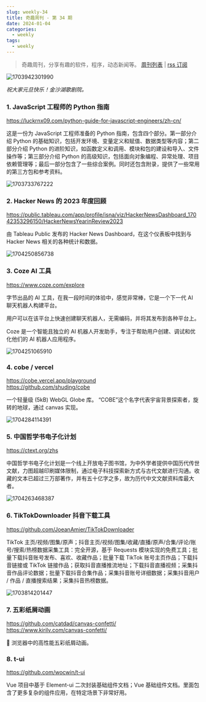 ```yaml
---
slug: weekly-34
title: 奇趣周刊 - 第 34 期
date: 2024-01-04
categories:
  - weekly
tags:
  - weekly
---
```


> 奇趣周刊，分享有趣的软件，程序，动态新闻等。 [周刊列表](/categories/weekly/) | [rss 订阅](/categories/weekly/index.xml)

![1703942301990](https://imgurl.zishu.me/2023/1703942301990.webp)

*祝大家元旦快乐！金沙湖歌剧院。*

### 1. JavaScript 工程师的 Python 指南

https://luckrnx09.com/python-guide-for-javascript-engineers/zh-cn/

这是一份为 JavaScript 工程师准备的 Python 指南，包含四个部分。第一部分介绍 Python 的基础知识，包括开发环境、变量定义和赋值、数据类型等内容；第二部分介绍 Python 的进阶知识，如函数定义和调用、模块和包的建设和导入、文件操作等；第三部分介绍 Python 的高级知识，包括面向对象编程、异常处理、项目依赖管理等；最后一部分包含了一些综合案例。同时还包含附录，提供了一些常用的第三方包和参考资料。

![1703733767222](https://imgurl.zishu.me/2023/1703733767222.webp)

### 2. Hacker News 的 2023 年度回顾

https://public.tableau.com/app/profile/isna/viz/HackerNewsDashboard_17042353296150/HackerNewsYearinReview2023

由 Tableau Public 发布的 Hacker News Dashboard，在这个仪表板中找到与 Hacker News 相关的各种统计和数据。

![1704250856738](https://imgurl.zishu.me/2023/1704250856738.webp)

### 3. Coze AI 工具

https://www.coze.com/explore

字节出品的 AI 工具，在我一段时间的体验中，感觉非常棒，它是一个下一代 AI 聊天机器人构建平台。

用户可以在该平台上快速创建聊天机器人，无需编码，并将其发布到各种平台上。

Coze 是一个智能且独立的 AI 机器人开发助手，专注于帮助用户创建、调试和优化他们的 AI 机器人应用程序。

![1704251065910](https://imgurl.zishu.me/2023/1704251065910.webp)

### 4. cobe / vercel

https://cobe.vercel.app/playground  
https://github.com/shuding/cobe  

一个轻量级 (5kB) WebGL Globe 库。 “COBE”这个名字代表宇宙背景探索者，旋转的地球，通过 canvas 实现。

![1704284114391](https://imgurl.zishu.me/2024/01/1704284114391.webp)

### 5. 中国哲学书电子化计划

https://ctext.org/zhs

中国哲学书电子化计划是一个线上开放电子图书馆，为中外学者提供中国历代传世文献，力图超越印刷媒体限制，通过电子科技探索新方式与古代文献进行沟通。收藏的文本已超过三万部著作，并有五十亿字之多，故为历代中文文献资料库最大者。

![1704263468387](https://imgurl.zishu.me/2024/01/1704263468387.webp)

### 6. TikTokDownloader 抖音下载工具

https://github.com/JoeanAmier/TikTokDownloader

TikTok 主页/视频/图集/原声；抖音主页/视频/图集/收藏/直播/原声/合集/评论/账号/搜索/热榜数据采集工具：完全开源，基于 Requests 模块实现的免费工具；批量下载抖音账号发布、喜欢、收藏作品；批量下载 TikTok 账号主页作品；下载抖音链接或 TikTok 链接作品；获取抖音直播推流地址；下载抖音直播视频；采集抖音作品评论数据；批量下载抖音合集作品；采集抖音账号详细数据；采集抖音用户 / 作品 / 直播搜索结果；采集抖音热榜数据。

![1703814201447](https://imgurl.zishu.me/2023/1703814201447.webp)

### 7. 五彩纸屑动画

https://github.com/catdad/canvas-confetti/  
https://www.kirilv.com/canvas-confetti/  

🎉 浏览器中的高性能五彩纸屑动画。

### 8. t-ui 

https://github.com/wocwin/t-ui

Vue 项目中基于 Element-ui 二次封装基础组件文档；Vue 基础组件文档。里面包含了更多复杂的组件应用，在特定场景下非常好用。
